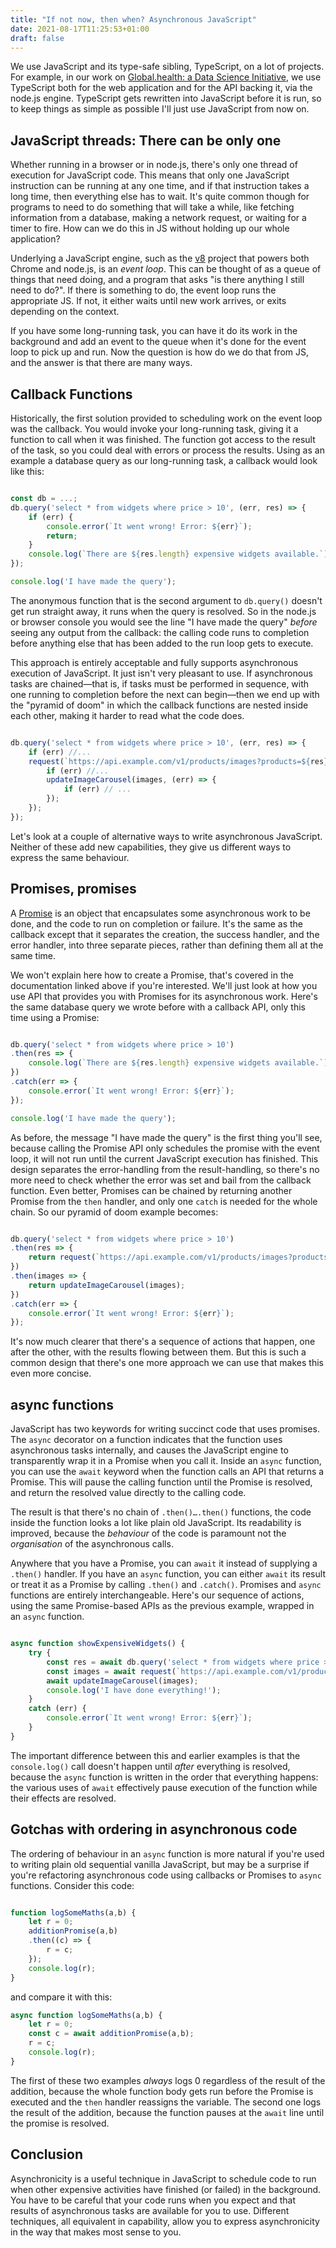 ```yaml
---
title: "If not now, then when? Asynchronous JavaScript"
date: 2021-08-17T11:25:53+01:00
draft: false
---
```


We use JavaScript and its type-safe sibling, TypeScript, on a lot of projects. For example, in our work on [Global.health: a Data Science Initiative](https://global.health), we use TypeScript both for the web application and for the API backing it, via the node.js engine. TypeScript gets rewritten into JavaScript before it is run, so to keep things as simple as possible I'll just use JavaScript from now on.

## JavaScript threads: There can be only one

Whether running in a browser or in node.js, there's only one thread of execution for JavaScript code. This means that only one JavaScript instruction can be running at any one time, and if that instruction takes a long time, then everything else has to wait. It's quite common though for programs to need to do something that will take a while, like fetching information from a database, making a network request, or waiting for a timer to fire. How can we do this in JS without holding up our whole application?

Underlying a JavaScript engine, such as the [v8](https://v8.dev) project that powers both Chrome and node.js, is an _event loop_. This can be thought of as a queue of things that need doing, and a program that asks "is there anything I still need to do?". If there is something to do, the event loop runs the appropriate JS. If not, it either waits until new work arrives, or exits depending on the context.

If you have some long-running task, you can have it do its work in the background and add an event to the queue when it's done for the event loop to pick up and run. Now the question is how do we do that from JS, and the answer is that there are many ways.

## Callback Functions

Historically, the first solution provided to scheduling work on the event loop was the callback. You would invoke your long-running task, giving it a function to call when it was finished. The function got access to the result of the task, so you could deal with errors or process the results. Using as an example a database query as our long-running task, a callback would look like this:

```javascript

const db = ...;
db.query('select * from widgets where price > 10', (err, res) => {
	if (err) {
		console.error(`It went wrong! Error: ${err}`);
		return;
	}
	console.log(`There are ${res.length} expensive widgets available.`);
});

console.log('I have made the query');
```

The anonymous function that is the second argument to `db.query()` doesn't get run straight away, it runs when the query is resolved. So in the node.js or browser console you would see the line "I have made the query" _before_ seeing any output from the callback: the calling code runs to completion before anything else that has been added to the run loop gets to execute.

This approach is entirely acceptable and fully supports asynchronous execution of JavaScript. It just isn't very pleasant to use. If asynchronous tasks are chained—that is, if tasks must be performed in sequence, with one running to completion before the next can begin—then we end up with the "pyramid of doom" in which the callback functions are nested inside each other, making it harder to read what the code does.

```javascript

db.query('select * from widgets where price > 10', (err, res) => {
	if (err) //...
	request(`https://api.example.com/v1/products/images?products=${res}`, (err, images) => {
		if (err) //...
		updateImageCarousel(images, (err) => {
		 	if (err) // ...
		});
	});
});
```

Let's look at a couple of alternative ways to write asynchronous JavaScript. Neither of these add new capabilities, they give us different ways to express the same behaviour.

## Promises, promises

A [Promise](https://developer.mozilla.org/en-US/docs/Web/JavaScript/Reference/Global_Objects/Promise) is an object that encapsulates some asynchronous work to be done, and the code to run on completion or failure. It's the same as the callback except that it separates the creation, the success handler, and the error handler, into three separate pieces, rather than defining them all at the same time.

We won't explain here how to create a Promise, that's covered in the documentation linked above if you're interested. We'll just look at how you use API that provides you with Promises for its asynchronous work. Here's the same database query we wrote before with a callback API, only this time using a Promise:

```javascript

db.query('select * from widgets where price > 10')
.then(res => {
	console.log(`There are ${res.length} expensive widgets available.`);
})
.catch(err => {
	console.error(`It went wrong! Error: ${err}`);
});

console.log('I have made the query');
```

As before, the message "I have made the query" is the first thing you'll see, because calling the Promise API only schedules the promise with the event loop, it will not run until the current JavaScript execution has finished. This design separates the error-handling from the result-handling, so there's no more need to check whether the error was set and bail from the callback function. Even better, Promises can be chained by returning another Promise from the `then` handler, and only one `catch` is needed for the whole chain. So our pyramid of doom example becomes:

```javascript

db.query('select * from widgets where price > 10')
.then(res => {
	return request(`https://api.example.com/v1/products/images?products=${res}`);
})
.then(images => {
	return updateImageCarousel(images);
})
.catch(err => {
	console.error(`It went wrong! Error: ${err}`);
});
```

It's now much clearer that there's a sequence of actions that happen, one after the other, with the results flowing between them. But this is such a common design that there's one more approach we can use that makes this even more concise.

## async functions

JavaScript has two keywords for writing succinct code that uses promises. The `async` decorator on a function indicates that the function uses asynchronous tasks internally, and causes the JavaScript engine to transparently wrap it in a Promise when you call it. Inside an `async` function, you can use the `await` keyword when the function calls an API that returns a Promise. This will pause the calling function until the Promise is resolved, and return the resolved value directly to the calling code.

The result is that there's no chain of `.then()….then()` functions, the code inside the function looks a lot like plain old JavaScript. Its readability is improved, because the _behaviour_ of the code is paramount not the _organisation_ of the asynchronous calls.

Anywhere that you have a Promise, you can `await` it instead of supplying a `.then()` handler. If you have an `async` function, you can either `await` its result or treat it as a Promise by calling `.then()` and `.catch()`. Promises and `async` functions are entirely interchangeable. Here's our sequence of actions, using the same Promise-based APIs as the previous example, wrapped in an `async` function.

```javascript

async function showExpensiveWidgets() {
	try {
		const res = await db.query('select * from widgets where price > 10');
		const images = await request(`https://api.example.com/v1/products/images?products=${res}`);
		await updateImageCarousel(images);
		console.log('I have done everything!');
	}
	catch (err) {
		console.error(`It went wrong! Error: ${err}`);
	}
}
```

The important difference between this and earlier examples is that the `console.log()` call doesn't happen until _after_ everything is resolved, because the `async` function is written in the order that everything happens: the various uses of `await` effectively pause execution of the function while their effects are resolved.


## Gotchas with ordering in asynchronous code

The ordering of behaviour in an `async` function is more natural if you're used to writing plain old sequential vanilla JavaScript, but may be a surprise if you're refactoring asynchronous code using callbacks or Promises to `async` functions. Consider this code:

```javascript

function logSomeMaths(a,b) {
	let r = 0;
	additionPromise(a,b)
	.then((c) => {
		r = c;
	});
	console.log(r);
}
```

and compare it with this:

```javascript
async function logSomeMaths(a,b) {
	let r = 0;
	const c = await additionPromise(a,b);
	r = c;
	console.log(r);
}
```

The first of these two examples _always_ logs 0 regardless of the result of the addition, because the whole function body gets run before the Promise is executed and the `then` handler reassigns the variable. The second one logs the result of the addition, because the function pauses at the `await` line until the promise is resolved.

## Conclusion

Asynchronicity is a useful technique in JavaScript to schedule code to run when other expensive activities have finished (or failed) in the background. You have to be careful that your code runs when you expect and that results of asynchronous tasks are available for you to use. Different techniques, all equivalent in capability, allow you to express asynchronicity in the way that makes most sense to you.

